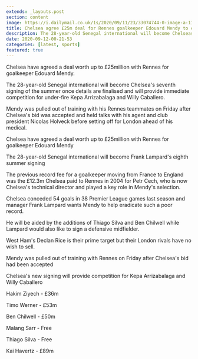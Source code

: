 ```yaml
---
extends: _layouts.post
section: content
image: https://i.dailymail.co.uk/1s/2020/09/11/23/33074744-0-image-a-11_1599863757136.jpg 
title: Chelsea agree £25m deal for Rennes goalkeeper Edouard Mendy to close in on seventh summer signing 
description: The 28-year-old Senegal international will become Chelseas eighth signing of the summer once details are finalised and will provide competition for  Kepa Arrizabalaga and Willy Caballero. 
date: 2020-09-12-00-21-53 
categories: [latest, sports] 
featured: true 
--- 
```

Chelsea have agreed a deal worth up to £25million with Rennes for goalkeeper Edouard Mendy.

The 28-year-old Senegal international will become Chelsea's seventh signing of the summer once details are finalised and will provide immediate competition for under-fire Kepa Arrizabalaga and Willy Caballero.

Mendy was pulled out of training with his Rennes teammates on Friday after Chelsea's bid was accepted and held talks with his agent and club president Nicolas Holveck before setting off for London ahead of his medical.

Chelsea have agreed a deal worth up to £25million with Rennes for goalkeeper Edouard Mendy

The 28-year-old Senegal international will become Frank Lampard's eighth summer signing

The previous record fee for a goalkeeper moving from France to England was the £12.3m Chelsea paid to Rennes in 2004 for Petr Cech, who is now Chelsea's technical director and played a key role in Mendy's selection.

Chelsea conceded 54 goals in 38 Premier League games last season and manager Frank Lampard wants Mendy to help eradicate such a poor record. 

He will be aided by the additions of Thiago Silva and Ben Chilwell while Lampard would also like to sign a defensive midfielder.

West Ham's Declan Rice is their prime target but their London rivals have no wish to sell.

Mendy was pulled out of training with Rennes on Friday after Chelsea's bid had been accepted

Chelsea's new signing will provide competition for Kepa Arrizabalaga and Willy Caballero

Hakim Ziyech - £36m

Timo Werner - £53m

Ben Chilwell - £50m

Malang Sarr - Free

Thiago Silva - Free

Kai Havertz - £89m 

